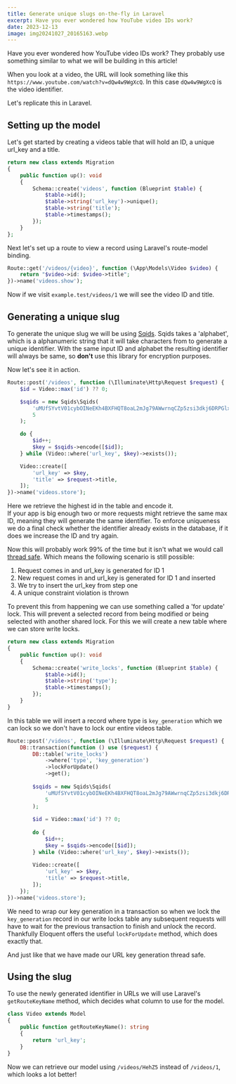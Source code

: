 ```yaml
---
title: Generate unique slugs on-the-fly in Laravel
excerpt: Have you ever wondered how YouTube video IDs work?
date: 2023-12-13
image: img20241027_20165163.webp
---
```


Have you ever wondered how YouTube video IDs work?
They probably use something similar to what we will be building in this article!

When you look at a video, the URL will look something like this `https://www.youtube.com/watch?v=dQw4w9WgXcQ`.
In this case `dQw4w9WgXcQ` is the video identifier.

Let's replicate this in Laravel.

## Setting up the model

Let's get started by creating a videos table that will hold an ID, a unique url_key and a title.

```php
return new class extends Migration  
{  
    public function up(): void  
    {  
		Schema::create('videos', function (Blueprint $table) {  
		    $table->id();  
		    $table->string('url_key')->unique();  
		    $table->string('title');  
		    $table->timestamps();  
		});
    }
};
```

Next let's set up a route to view a record using Laravel's route-model binding.

```php
Route::get('/videos/{video}', function (\App\Models\Video $video) {
    return "$video->id: $video->title";
})->name('videos.show');
```

Now if we visit `example.test/videos/1` we will see the video ID and title.

## Generating a unique slug

To generate the unique slug we will be using [Sqids](https://sqids.org/).
Sqids takes a 'alphabet', which is a alphanumeric string that it will take characters from to generate a unique identifier.
With the same input ID and alphabet the resulting identifier will always be same, so **don't** use this library for encryption purposes.

Now let's see it in action.

```php
Route::post('/videos', function (\Illuminate\Http\Request $request) {
    $id = Video::max('id') ?? 0;

    $sqids = new Sqids\Sqids(
        'uMUfSYvtV01cybOINeEKh4BXFHQT8oaL2mJg79AWwrnqCZp5zsi3dkj6DRPGlx',
        5
    );

    do {
        $id++;
        $key = $sqids->encode([$id]);
    } while (Video::where('url_key', $key)->exists());

    Video::create([
        'url_key' => $key,
        'title' => $request->title,
    ]);
})->name('videos.store');
```

Here we retrieve the highest id in the table and encode it.  
If your app is big enough two or more requests might retrieve the same max ID, meaning they will generate the same identifier.
To enforce uniqueness we do a final check whether the identifier already exists in the database, if it does we increase the ID and try again.

Now this will probably work 99% of the time but it isn't what we would call [thread safe](https://en.wikipedia.org/wiki/Thread_safety). Which means the following scenario is still possible:

1. Request comes in and url_key is generated for ID 1
2. New request comes in and url_key is generated for ID 1 and inserted
3. We try to insert the url_key from step one
4. A unique constraint violation is thrown

To prevent this from happening we can use something called a 'for update' lock.
This will prevent a selected record from being modified or being selected with another shared lock.
For this we will create a new table where we can store write locks.

```php
return new class extends Migration  
{  
    public function up(): void  
    {  
        Schema::create('write_locks', function (Blueprint $table) {  
            $table->id();  
            $table->string('type');  
            $table->timestamps();  
        });  
    }
}
```

In this table we will insert a record where type is `key_generation` which we can lock so we don't have to lock our entire videos table.

```php
Route::post('/videos', function (\Illuminate\Http\Request $request) {  
    DB::transaction(function () use ($request) {  
        DB::table('write_locks')  
            ->where('type', 'key_generation')  
            ->lockForUpdate()  
            ->get();  
  
        $sqids = new Sqids\Sqids(  
            'uMUfSYvtV01cybOINeEKh4BXFHQT8oaL2mJg79AWwrnqCZp5zsi3dkj6DRPGlx',  
            5  
        );  
  
        $id = Video::max('id') ?? 0;  
  
        do {  
            $id++;  
            $key = $sqids->encode([$id]);  
        } while (Video::where('url_key', $key)->exists());  
  
        Video::create([  
            'url_key' => $key,  
            'title' => $request->title,  
        ]);  
    });  
})->name('videos.store');
```

We need to wrap our key generation in a transaction so when we lock the `key_generation` record in our write locks table any subsequent requests will have to wait for the previous transaction to finish and unlock the record.
Thankfully Eloquent offers the useful `lockForUpdate` method, which does exactly that.

And just like that we have made our URL key generation thread safe.

## Using the slug

To use the newly generated identifier in URLs we will use Laravel's `getRouteKeyName` method, which decides what column to use for the model.

```php
class Video extends Model  
{  
    public function getRouteKeyName(): string  
    {  
        return 'url_key';  
    }  
}
```

Now we can retrieve our model using `/videos/HehZ5` instead of `/videos/1`, which looks a lot better!
